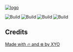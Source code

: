 [![logo][logo]](https://xyo.network)

![Build](https://img.shields.io/github/actions/workflow/status/XYOracleNetwork/sdk-xyo-client-js/build.yml?label=sdk-xyo-client-js)
![Build](https://img.shields.io/github/actions/workflow/status/XYOracleNetwork/plugins/build.yml?label=plugins)
![Build](https://img.shields.io/github/actions/workflow/status/XYOracleNetwork/clients/build.yml?label=clients)
![Build](https://img.shields.io/github/actions/workflow/status/XYOracleNetwork/sdk-xyo-js/build.yml?label=sdk-xyo-js)

## Credits

[Made with 🔥 and ❄️ by XYO](https://xyo.network)

[logo]: https://cdn.xy.company/img/brand/XYO_full_colored.png
